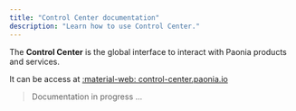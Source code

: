 ```yaml
---
title: "Control Center documentation"
description: "Learn how to use Control Center."
---
```


The **Control Center** is the global interface to interact with Paonia products and services.

It can be access at [:material-web: control-center.paonia.io](https://control-center.paonia.io)

> Documentation in progress ...